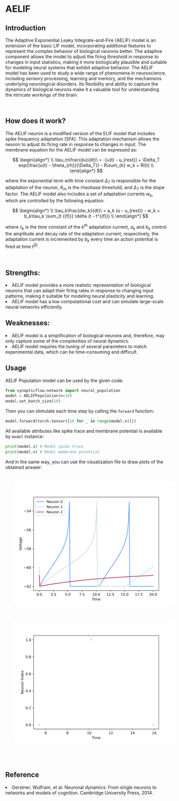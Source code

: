 <script src=’https://cdnjs.cloudflare.com/ajax/libs/mathjax/2.7.4/MathJax.js?config=default’></script>

# AELIF

## Introduction
The Adaptive Exponential Leaky Integrate-and-Fire (AELIF) model is an extension of the basic LIF model, incorporating additional features to represent the complex behavior of biological neurons better. The adaptive component allows the model to adjust the firing threshold in response to changes in input statistics, making it more biologically plausible and suitable for modeling neural systems that exhibit adaptive behavior. The AELIF model has been used to study a wide range of phenomena in neuroscience, including sensory processing, learning and memory, and the mechanisms underlying neurological disorders. Its flexibility and ability to capture the dynamics of biological neurons make it a valuable tool for understanding the intricate workings of the brain.

<br>

## How does it work?
The AELIF neuron is a modified version of the ELIF model that includes spike frequency adaptation (SFA). This adaptation mechanism allows the neuron to adjust its firing rate in response to changes in input. The membrane equation for the AELIF model can be expressed as:

$$
\begin{align*}
\\
\tau_m\frac{du}{dt}\ = -[u(t) - u_{rest}] + \Delta_T exp(\frac{u(t) - \theta_{rh}}{\Delta_T}) - R\sum_{k} w_k + RI(t) \\
\end{align*}
$$

where the exponential term with time constant $\Delta_T$ is responsible for the adaptation of the neuron, $\theta_{rh}$ is the rheobase threshold, and $\Delta_T$ is the slope factor. The AELIF model also includes a set of adaptation currents $w_k$, which are controlled by the following equation:

$$
\begin{align*}
\\
\tau_k\frac{dw_k}{dt}\ = a_k (u - u_{rest}) - w_k + b_k\tau_k \sum_{t {(f)}} \delta (t - t^{(f)})
\\
\end{align*}
$$

where $\tau_k$ is the time constant of the $k^{th}$ adaptation current, $a_k$ and $b_k$ control the amplitude and decay rate of the adaptation current, respectively, the adaptation current is incremented by $b_k$ every time an action potential is fired at time $t^{(f)}$.

<br>

## Strengths:
<li>AELIF model provides a more realistic representation of biological neurons that can adapt their firing rates in response to changing input patterns, making it suitable for modeling neural plasticity and learning.
<li>AELIF model has a low computational cost and can simulate large-scale neural networks efficiently.

<br>

## Weaknesses:
<li>AELIF model is a simplification of biological neurons and, therefore, may only capture some of the complexities of neural dynamics.
<li>AELIF model requires the tuning of several parameters to match experimental data, which can be time-consuming and difficult.

<br>

## Usage
AELIF Population model can be used by the given code:
```python
from synapticflow.network import neural_population
model = AELIFPopulation(n=10)
model.set_batch_size(10)
```
Then you can stimulate each time step by calling the `forward` function:
```python
model.forward(torch.tensor([10 for _ in range(model.n)]))
```
All available attributes like spike trace and membrane potential is available by `model` instance:
```python
print(model.s) # Model spike trace
print(model.v) # Model membrane potential
```

 And in the same way, you can use the visualization file to draw plots of the obtained answer:

<p align="center">
  <img src="_static/AELIF-v.svg" alt="Voltage Plot" style="width: 600px; padding: 25px;"/>
  <img src="_static/AELIF-s.svg" alt="Raster Plot" style="width: 600px; padding: 25px;"/>
</p>

<br>

## Reference
<li> Gerstner, Wulfram, et al. Neuronal dynamics: From single neurons to networks and models of cognition. Cambridge University Press, 2014.
